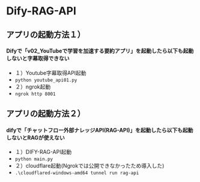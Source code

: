 ﻿# Dify-RAG-API

## アプリの起動方法１）
#### Difyで「v02_YouTubeで学習を加速する要約アプリ」を起動したら以下も起動しないと字幕取得できない
- １）Youtube字幕取得API起動
- ```python youtube_api01.py```
- ２）ngrok起動
- ```ngrok http 8001```

## アプリの起動方法２）
#### difyで「チャットフロー外部ナレッジAPI(RAG-API)」を起動したら以下も起動しないとRAGが使えない
- １）DIFY-RAG-API起動
- ```python main.py```
- ２）cloudflare起動(Ngrokでは公開できなかったため導入した)
- ```.\cloudflared-windows-amd64 tunnel run rag-api```

     
